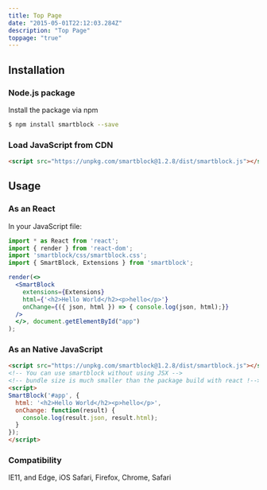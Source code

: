 ```yaml
---
title: Top Page
date: "2015-05-01T22:12:03.284Z"
description: "Top Page"
toppage: "true"
---
```



## Installation

### Node.js package

Install the package via npm

```sh
$ npm install smartblock --save
```

### Load JavaScript from CDN

```html
<script src="https://unpkg.com/smartblock@1.2.8/dist/smartblock.js"></script>
```

## Usage

### As an React

In your JavaScript file:

```jsx
import * as React from 'react'; 
import { render } from 'react-dom'; 
import 'smartblock/css/smartblock.css';
import { SmartBlock, Extensions } from 'smartblock'; 

render(<>
  <SmartBlock
    extensions={Extensions}
    html={'<h2>Hello World</h2><p>hello</p>'} 
    onChange={({ json, html }) => { console.log(json, html);}} 
  /> 
  </>, document.getElementById("app")
);
```

### As an Native JavaScript

```html
<script src="https://unpkg.com/smartblock@1.2.8/dist/smartblock.js"></script>
<!-- You can use smartblock without using JSX -->
<!-- bundle size is much smaller than the package build with react !-->
<script>
SmartBlock('#app', {
  html: '<h2>Hello World</h2><p>hello</p>',
  onChange: function(result) {
    console.log(result.json, result.html);
  }
});
</script>
```

### Compatibility

IE11, and Edge, iOS Safari, Firefox, Chrome, Safari